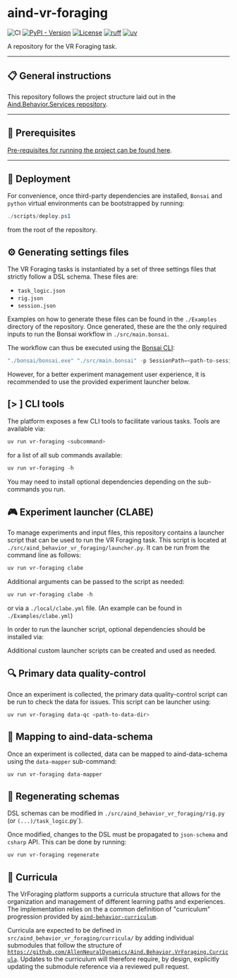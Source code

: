 # aind-vr-foraging

![CI](https://github.com/AllenNeuralDynamics/Aind.Behavior.VrForaging/actions/workflows/ci.yml/badge.svg)
[![PyPI - Version](https://img.shields.io/pypi/v/aind-behavior-vr-foraging)](https://pypi.org/project/aind-behavior-vr-foraging/)
[![License](https://img.shields.io/badge/license-MIT-brightgreen)](LICENSE)
[![ruff](https://img.shields.io/endpoint?url=https://raw.githubusercontent.com/astral-sh/ruff/main/assets/badge/v2.json)](https://github.com/astral-sh/ruff)
[![uv](https://img.shields.io/endpoint?url=https://raw.githubusercontent.com/astral-sh/uv/main/assets/badge/v0.json)](https://github.com/astral-sh/uv)

A repository for the VR Foraging task.

---

## 📋 General instructions

This repository follows the project structure laid out in the [Aind.Behavior.Services repository](https://github.com/AllenNeuralDynamics/Aind.Behavior.Services).

---

## 🔧 Prerequisites

[Pre-requisites for running the project can be found here](https://allenneuraldynamics.github.io/Aind.Behavior.Services/articles/requirements.html).

---

## 🚀 Deployment

For convenience, once third-party dependencies are installed, `Bonsai` and `python` virtual environments can be bootstrapped by running:

```powershell
./scripts/deploy.ps1
```

from the root of the repository.

## ⚙️ Generating settings files

The VR Foraging tasks is instantiated by a set of three settings files that strictly follow a DSL schema. These files are:

- `task_logic.json`
- `rig.json`
- `session.json`

Examples on how to generate these files can be found in the `./Examples` directory of the repository. Once generated, these are the the only required inputs to run the Bonsai workflow in `./src/main.bonsai`.

The workflow can thus be executed using the [Bonsai CLI](https://bonsai-rx.org/docs/articles/cli.html):

```powershell
"./bonsai/bonsai.exe" "./src/main.bonsai" -p SessionPath=<path-to-session.json> -p RigPath=<path-to-rig.json> -p TaskLogicPath=<path-to-task_logic.json>
```

However, for a better experiment management user experience, it is recommended to use the provided experiment launcher below.

## [> ] CLI tools

The platform exposes a few CLI tools to facilitate various tasks. Tools are available via:

```powershell
uv run vr-foraging <subcommand>
```

for a list of all sub commands available:

```powershell
uv run vr-foraging -h
```

You may need to install optional dependencies depending on the sub-commands you run.

## 🎮 Experiment launcher (CLABE)

To manage experiments and input files, this repository contains a launcher script that can be used to run the VR Foraging task. This script is located at `./src/aind_behavior_vr_foraging/launcher.py`. It can be run from the command line as follows:

```powershell
uv run vr-foraging clabe
```

Additional arguments can be passed to the script as needed:

```powershell
uv run vr-foraging clabe -h
```

or via a `./local/clabe.yml` file. (An example can be found in `./Examples/clabe.yml`)

In order to run the launcher script, optional dependencies should be installed via:

Additional custom launcher scripts can be created and used as needed.

## 🔍 Primary data quality-control

Once an experiment is collected, the primary data quality-control script can be run to check the data for issues. This script can be launcher using:

```powershell
uv run vr-foraging data-qc <path-to-data-dir>
```

## 🌉 Mapping to aind-data-schema

Once an experiment is collected, data can be mapped to aind-data-schema using the `data-mapper` sub-command:

```powershell
uv run vr-foraging data-mapper
```

## 🔄 Regenerating schemas

DSL schemas can be modified in `./src/aind_behavior_vr_foraging/rig.py` (or `(...)/task_logic`.py`).

Once modified, changes to the DSL must be propagated to `json-schema` and `csharp` API. This can be done by running:

```powershell
uv run vr-foraging regenerate
```

## 📖 Curricula

The VrForaging platform supports a curricula structure that allows for the organization and management of different learning paths and experiences. The implementation relies on the a common definition of "curriculum" progression provided by [`aind-behavior-curriculum`](https://github.com/AllenNeuralDynamics/aind-behavior-curriculum).

Curricula are expected to be defined in `src/aind_behavior_vr_foraging/curricula/` by adding individual submodules that follow the structure of [`https://github.com/AllenNeuralDynamics/Aind.Behavior.VrForaging.Curricula`](https://allenneuraldynamics.github.io/Aind.Behavior.VrForaging.Curricula/). Updates to the curriculum will therefore require, by design, explicitly updating the submodule reference via a reviewed pull request.
